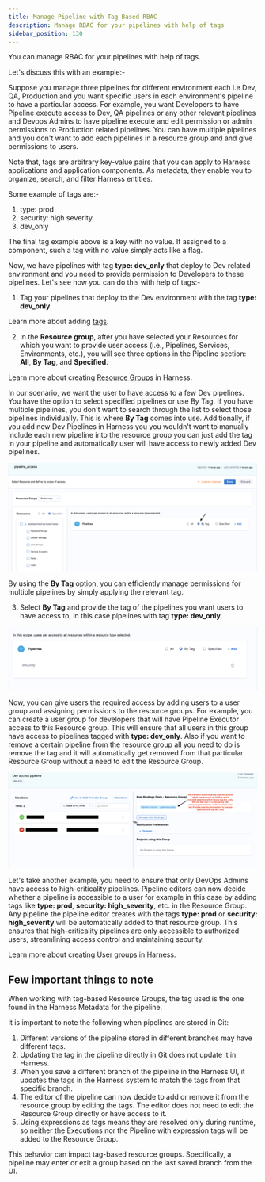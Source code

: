 ```yaml
---
title: Manage Pipeline with Tag Based RBAC
description: Manage RBAC for your pipelines with help of tags
sidebar_position: 130
---
```


You can manage RBAC for your pipelines with help of tags.

Let's discuss this with an example:-

Suppose you manage three pipelines for different environment each i.e Dev, QA, Production and you want specific users in each environment's pipeline to have a particular access. For example, you want Developers to have Pipeline execute access to Dev, QA pipelines or any other relevant pipelines and Devops Admins to have pipeline execute and edit permission or admin permissions to Production related pipelines. You can have multiple pipelines and you don't want to add each pipelines in a resource group and and give permissions to users. 

Note that, tags are arbitrary key-value pairs that you can apply to Harness applications and application components. As metadata, they enable you to organize, search, and filter Harness entities.

Some example of tags are:-

1. type: prod
2. security: high severity
3. dev_only

The final tag example above is a key with no value. If assigned to a component, such a tag with no value simply acts like a flag.


Now, we have pipelines with tag **type: dev_only** that deploy to Dev related environment and you need to provide permission to Developers to these pipelines. Let's see how you can do this with help of tags:-


1. Tag your pipelines that deploy to the Dev environment with the tag **type: dev_only**.

Learn more about adding [tags](/docs/platform/references/tags-reference.md).

2. In the **Resource group**, after you have selected your Resources for which you want to provide user access (i.e., Pipelines, Services, Environments, etc.), you will see three options in the Pipeline section: **All**, **By Tag**, and **Specified**.

Learn more about creating [Resource Groups](./add-resource-groups.md) in Harness.

In our scenario, we want the user to have access to a few Dev pipelines. You have the option to select specified pipelines or use By Tag. If you have multiple pipelines, you don't want to search through the list to select those pipelines individually. This is where **By Tag** comes into use. Additionally, if you add new Dev Pipelines in Harness you you wouldn't want to manually include each new pipeline into the resource group you can just add the tag in your pipeline and automatically user will have access to newly added Dev pipelines.

![](./static/Pipeline_access_resource_group_tag.png)

By using the **By Tag** option, you can efficiently manage permissions for multiple pipelines by simply applying the relevant tag. 

3. Select **By Tag** and provide the tag of the pipelines you want users to have access to, in this case pipelines with tag **type: dev_only**.

![](./static/tag_access_example.png)

Now, you can give users the required access by adding users to a user group and assigning permissions to the resource groups. For example, you can create a user group for developers that will have Pipeline Executor access to this Resource group. This will ensure that all users in this group have access to pipelines tagged with **type: dev_only**. Also if you want to remove a certain pipeline from the resource group all you need to do is remove the tag and it will automatically get removed from that particular Resource Group without a need to edit the Resource Group.

![](./static/User_group_tag_based_access.png)


Let's take another example, you need to ensure that only DevOps Admins have access to high-criticality pipelines. Pipeline editors can now decide whether a pipeline is accessible to a user for example in this case by adding tags like **type: prod**, **security: high_severity**, etc. in the Resource Group. Any pipeline the pipeline editor creates with the tags **type: prod** or **security: high_severity** will be automatically added to that resource group. This ensures that high-criticality pipelines are only accessible to authorized users, streamlining access control and maintaining security.

Learn more about creating [User groups](./add-user-groups.md) in Harness.


## Few important things to note

When working with tag-based Resource Groups, the tag used is the one found in the Harness Metadata for the pipeline.

It is important to note the following when pipelines are stored in Git:

1. Different versions of the pipeline stored in different branches may have different tags.
2. Updating the tag in the pipeline directly in Git does not update it in Harness.
3. When you save a different branch of the pipeline in the Harness UI, it updates the tags in the Harness system to match the tags from that specific branch.
4. The editor of the pipeline can now decide to add or remove it from the resource group by editing the tags. The editor does not need to edit the Resource Group directly or have access to it.
5. Using expressions as tags means they are resolved only during runtime, so neither the Executions nor the Pipeline with expression tags will be added to the Resource Group.


This behavior can impact tag-based resource groups. Specifically, a pipeline may enter or exit a group based on the last saved branch from the UI.
